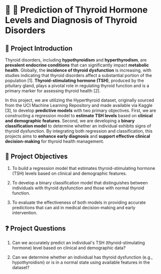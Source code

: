 # 🏥 🦠 Prediction of Thyroid Hormone Levels and Diagnosis of Thyroid Disorders

## 📝 Project Introduction

Thyroid disorders, including **hypothyroidism** and **hyperthyrodism**, are **prevalent endocrine conditions** that can significantly impact **metabolic health**. Globally, the **incidence of thyroid dysfunction** is increasing, with studies indicating that thyroid disorders affect a substantial portion of the population [1]. **Thyroid-stimulating hormone (TSH)**, produced by the pituitary gland, plays a pivotal role in regulating thyroid function and is a primary marker for assessing thyroid health [2].

In this project, we are utilizing the Hyperthyroid dataset, originally sourced from the UCI Machine Learning Repository and made available via Kaggle [3], to develop **predictive models** with two primary objectives. First, we are constructing a regression model to **estimate TSH levels** based on **clinical and demographic features**. Second, we are developing a **binary classification model** to determine whether an individual exhibits signs of thyroid dysfunction. By integrating both regression and classification, this projects aims to **enhance early diagnosis** and **support effective clinical decision-making** for thyroid health management.

## 🎯 Project Objectives

1. To build a regression model that estimates thyroid-stimulating hormone (TSH) levels based on clinical and demographic features.

2. To develop a binary classification model that distinguishes between individuals with thyroid dysfunction and those with normal thyroid function.

3. To evaluate the effectiveness of both models in providing accurate predictions that can aid in medical decision-making and early intervention.

## ❓ Project Questions

1. Can we accurately predict an individual's TSH (thyroid-stimulating hormone) level based on clinical and demographic data?

2. Can we determine whether an individual has thyroid dysfunction (e.g., hypothyroidism) or is in a normal state using available features in the dataset?